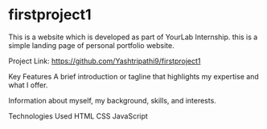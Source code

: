 # firstproject1

This is a website which is developed as part of YourLab Internship. this is a simple landing page of personal portfolio website.

Project Link: https://github.com/Yashtripathi9/firstproject1

Key Features
A brief introduction or tagline that highlights my expertise and what I offer.

Information about myself, my background, skills, and interests.

Technologies Used
HTML
CSS
JavaScript

